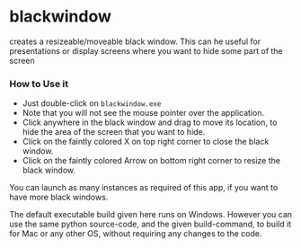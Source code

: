 # blackwindow
creates a resizeable/moveable black window. This can he useful for presentations or display screens where you want to hide some part of the screen

### How to Use it
- Just double-click on `blackwindow.exe`
- Note that you will not see the mouse pointer over the application.
- Click anywhere in the black window and drag to move its location, to hide the area of the screen that you want to hide.
- Click on the faintly colored X on top right corner to close the black window.
- Click on the faintly colored Arrow on bottom right corner to resize the black window.

You can launch as many instances as required of this app, if you want to have more black windows.

The default executable build given here runs on Windows. However you can use the same python source-code, and the given build-command, to build it for Mac or any other OS, without requiring any changes to the code.
